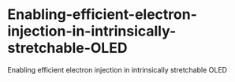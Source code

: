 # Enabling-efficient-electron-injection-in-intrinsically-stretchable-OLED
Enabling efficient electron injection in intrinsically stretchable OLED
